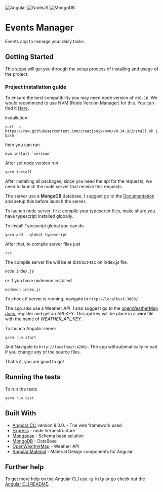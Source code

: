 ![Angular](https://cdn-images-1.medium.com/max/1200/1*nbJ41jD1-r2Oe6FsLjKaOg.png) ![NodeJS](https://codeandunicorns.com/wp-content/uploads/2017/11/node-express.png)
![MongoDB](https://openebs.io/assets/images/workloads/mongodb-n.png)

# Events Manager

Events app to manage your daily tasks.

## Getting Started

This steps will get you through the setup process of installing and usage of the project.

### Project installation guide

To ensure the best compatibility you may need node version of `v10.16`. We would recommend to use NVM (Node Version Manager) for this. You can find it [Here](https://github.com/creationix/nvm).

Installation

```
curl -o- https://raw.githubusercontent.com/creationix/nvm/v0.34.0/install.sh | bash
```

then you can run

```
nvm install `version`
```

After set node version run

```
yarn install
```

After installing all packages, since you need the api for the requests, we need to launch the node server that receive this requests.

The server use a **MongoDB** database, I suggest go to the [Documentation](https://docs.mongodb.com/manual/installation/) and setup this before launch the server.

To launch node server, first compile your typescript files, make shure you have typescript installed globally.

To install Typescript global you can do

```
yarn add --global typescript
```

After that, to compile server files just

```
tsc
```

The compile server file will be at dist/out-tsc on index.js file.

```
node index.js
```

or if you have nodemon installed

```
nodemon index.js
```

To check if server is running, navigate to `http://localhost:3000/`

The app also use a Weather API. I also suggest go to the [openWeatherMap docs](https://openweathermap.org/), register and get an API KEY. This api key will be place in a **.env** file with the name of _WEATHER_API_KEY_.

To launch Angular server

```
yarn run start
```

And Navigate to `http://localhost:4200/`. The app will automatically reload if you change any of the source files.

That's it, you are good to go!

## Running the tests

To run the tests

```
yarn run test
```

## Built With

- [Angular CLI](https://github.com/angular/angular-cli) version 8.0.0. - The web framework used
- [Express](https://expressjs.com/es/) - node Infraestructure
- [Mongoose](https://mongoosejs.com/docs/) - Schema base solution
- [MongoDB](https://www.mongodb.com/) - DataBase
- [OpenWeatherMap](https://openweathermap.org/) - Weather API
- [Angular Material](https://material.angular.io/) - Material Design components for Angular

## Further help

To get more help on the Angular CLI use `ng help` or go check out the [Angular CLI README](https://github.com/angular/angular-cli/blob/master/README.md).
